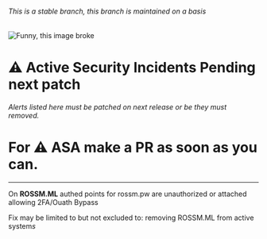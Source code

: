 ###### This is a stable branch, this branch is maintained on a basis
![Funny, this image broke](https://i.rossm.pw/448563.png)


# :warning: Active Security Incidents Pending next patch
###### Alerts listed here must be patched on next release or be they must removed.


# For :warning: ASA make a PR as soon as you can.
-------------------------------------------------------------------------------------------------------------------------------------------

On <b> ROSSM.ML</b> authed points for rossm.pw are unauthorized or attached allowing 2FA/Ouath Bypass

Fix may be limited to but not excluded to: removing ROSSM.ML from active system<i>s</i>

